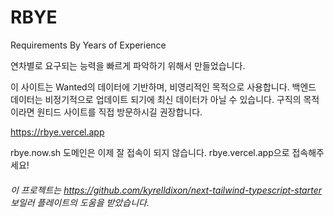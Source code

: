 # RBYE

Requirements By Years of Experience

연차별로 요구되는 능력을 빠르게 파악하기 위해서 만들었습니다.

이 사이트는 Wanted의 데이터에 기반하며, 비영리적인 목적으로 사용합니다.
백엔드 데이터는 비정기적으로 업데이트 되기에 최신 데이터가 아닐 수 있습니다.
구직의 목적이라면 원티드 사이트를 직접 방문하시길 권장합니다.

https://rbye.vercel.app

rbye.now.sh 도메인은 이제 잘 접속이 되지 않습니다. rbye.vercel.app으로 접속해주세요!

###### 이 프로젝트는 https://github.com/kyrelldixon/next-tailwind-typescript-starter 보일러 플레이트의 도움을 받았습니다.
